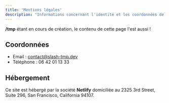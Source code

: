 ```yaml
---
title: 'Mentions légales'
description: "Informations concernant l'identité et les coordonnées de /tmp ainsi que celles de l'hébergeur du site."
---
```


**/tmp** étant en cours de création, le contenu de cette page l'est aussi !

<!--
**/tmp** est une SARL (Société à Responsabilité Limitée) au capital social de XXX€ domiciliée au XXXX, 33000 Bordeaux. **/tmp** est enregistrée au registre des commerces et des sociétés de Bordeaux sous le numéro XXX XXX XXX et sous le numéro d'identification fiscale XXX XXX XXX.
-->

## Coordonnées

- Email : [contact@slash-tmp.dev](mailto:contact@slash-tmp.dev)
- Téléphone : 06 42 01 13 33

## Hébergement

Ce site est hébergé par la société **Netlify** domiciliée au 2325 3rd Street, Suite 296, San Francisco, California 94107.
